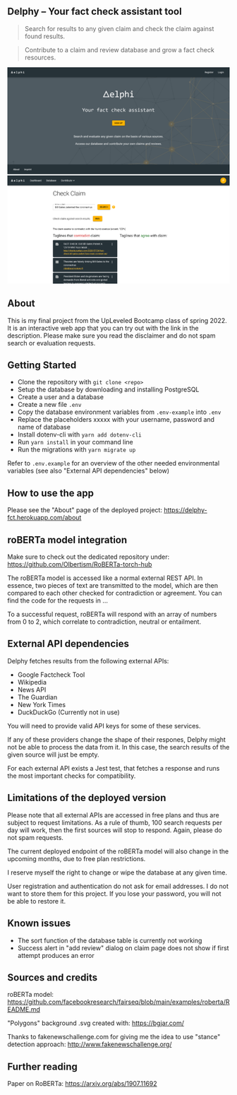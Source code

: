 ## Delphy – Your fact check assistant tool

> Search for results to any given claim and check the claim against found results.

> Contribute to a claim and review database and grow a fact check resources.

![Landing page](./public/readme-screen-1.png)
![Dashboard page](./public/readme-screen-2.png)

## About

This is my final project from the UpLeveled Bootcamp class of spring 2022. It is an interactive web app that you can try out with the link in the description. Please make sure you read the disclaimer and do not spam search or evaluation requests.

## Getting Started

- Clone the repository with `git clone <repo>`
- Setup the database by downloading and installing PostgreSQL
- Create a user and a database
- Create a new file `.env`
- Copy the database environment variables from `.env-example` into `.env`
- Replace the placeholders xxxxx with your username, password and name of database
- Install dotenv-cli with `yarn add dotenv-cli`
- Run `yarn install` in your command line
- Run the migrations with `yarn migrate up`

Refer to `.env.example` for an overview of the other needed environmental variables (see also "External API dependencies" below)

## How to use the app

Please see the "About" page of the deployed project: https://delphy-fct.herokuapp.com/about

## roBERTa model integration

Make sure to check out the dedicated repository under: https://github.com/Olbertism/RoBERTa-torch-hub

The roBERTa model is accessed like a normal external REST API. In essence, two pieces of text are transmitted to the model, which are then compared to each other checked for contradiction or agreement. You can find the code for the requests in ...

To a successful request, roBERTa will respond with an array of numbers from 0 to 2, which correlate to contradiction, neutral or entailment.

## External API dependencies

Delphy fetches results from the following external APIs:

- Google Factcheck Tool
- Wikipedia
- News API
- The Guardian
- New York Times
- DuckDuckGo (Currently not in use)

You will need to provide valid API keys for some of these services.

If any of these providers change the shape of their respones, Delphy might not be able to process the data from it. In this case, the search results of the given source will just be empty.

For each external API exists a Jest test, that fetches a response and runs the most important checks for compatibility.

## Limitations of the deployed version

Please note that all external APIs are accessed in free plans and thus are subject to request limitations. As a rule of thumb, 100 search requests per day will work, then the first sources will stop to respond. Again, please do not spam requests.

The current deployed endpoint of the roBERTa model will also change in the upcoming months, due to free plan restrictions.

I reserve myself the right to change or wipe the database at any given time.

User registration and authentication do not ask for email addresses. I do not want to store them for this project. If you lose your password, you will not be able to restore it.

## Known issues

- The sort function of the database table is currently not working
- Success alert in "add review" dialog on claim page does not show if first attempt produces an error

## Sources and credits

roBERTa model: https://github.com/facebookresearch/fairseq/blob/main/examples/roberta/README.md

"Polygons" background .svg created with: https://bgjar.com/

Thanks to fakenewschallenge.com for giving me the idea to use "stance" detection approach: http://www.fakenewschallenge.org/

## Further reading

Paper on RoBERTa: https://arxiv.org/abs/1907.11692
